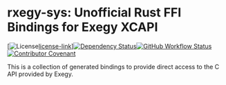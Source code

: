 # rxegy-sys: Unofficial Rust FFI Bindings for Exegy XCAPI

[![License][license-image][license-link]]<!--
-->[![Dependency Status][deps-image]][deps-link]<!--
-->[![GitHub Workflow Status][gha-image]][gha-link]<!--
-->[![Contributor Covenant][conduct-image]][conduct-link]

This is a collection of generated bindings to provide direct access to the C API provided by Exegy.

[license-image]: https://img.shields.io/crates/l/rxegy-sys?style=flat-square
[license-link]: ../LICENSE
[deps-image]: https://deps.rs/repo/github/rxegy/status.svg?style=flat-square
[deps-link]: https://deps.rs/repo/github/rxegy
[gha-image]: https://img.shields.io/github/actions/workflow/status/jcape/rxegy/ci.yml?branch=main&style=flat-square
[gha-link]: https://github.com/jcape/rxegy/actions/workflows/ci.yml?query=branch%3Amain
[conduct-image]: https://img.shields.io/badge/Contributor%20Covenant-2.1-4baaaa.svg?style=flat-square
[conduct-link]: ../CODE_OF_CONDUCT.md
